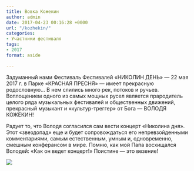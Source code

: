 ```yaml
---
title: Вовка Кожекин
author: admin
date: 2017-04-23 00:16:28 +0000
url: "/kozhekin/"
categories:
- Участники фестиваля
tags:
- 2017
format: aside

---
```

Задуманный нами Фестиваль Фестивалей «НИКОЛИН ДЕНЬ» — 22 мая 2017 г. в Парке «КРАСНАЯ ПРЕСНЯ» — имеет прекрасную родословную… В нем слились много рек, потоков и ручьев. Воплощением одного из самых мощных русел является прародитель целого ряда музыкальных фестивалей и общественных движений, прекрасный музыкант и «культур-треггер» от Бога — ВОЛОДЯ КОЖЕКИН!

Радует то, что Володя согласился сам вести концерт «Николина дня». Этот «звездопад» еще и будет сопровождаться его непревзойденными комментариями, самым естественным, умным и, одновременно, смешным конферансом в мире. Помню, как мой Папа восхищался Володей: «Как он ведет концерт!» Поистине — это везение!

![](/images/nikolin-den-kozhekin.jpg)
